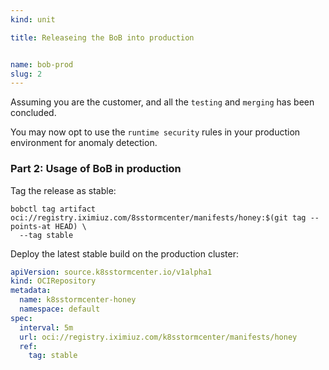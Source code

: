 ```yaml
---
kind: unit

title: Releaseing the BoB into production


name: bob-prod
slug: 2
---
```


Assuming you are the customer, and all the `testing` and `merging` has been concluded.

You may now opt to use the `runtime security` rules in your production environment for anomaly detection.



### Part 2: Usage of BoB in production


Tag the release as stable:

```shell
bobctl tag artifact oci://registry.iximiuz.com/8sstormcenter/manifests/honey:$(git tag --points-at HEAD) \
  --tag stable
```

Deploy the latest stable build on the production cluster:

```yaml
apiVersion: source.k8sstormcenter.io/v1alpha1
kind: OCIRepository
metadata:
  name: k8sstormcenter-honey
  namespace: default
spec:
  interval: 5m
  url: oci://registry.iximiuz.com/k8sstormcenter/manifests/honey
  ref:
    tag: stable
```




